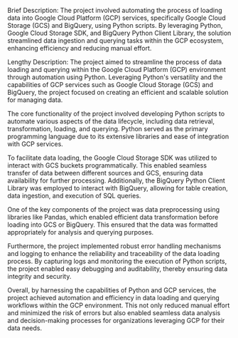 Brief Description:
The project involved automating the process of loading data into Google Cloud Platform (GCP) services, specifically Google Cloud Storage (GCS) and BigQuery, using Python scripts. By leveraging Python, Google Cloud Storage SDK, and BigQuery Python Client Library, the solution streamlined data ingestion and querying tasks within the GCP ecosystem, enhancing efficiency and reducing manual effort.

Lengthy Description:
The project aimed to streamline the process of data loading and querying within the Google Cloud Platform (GCP) environment through automation using Python. Leveraging Python's versatility and the capabilities of GCP services such as Google Cloud Storage (GCS) and BigQuery, the project focused on creating an efficient and scalable solution for managing data.

The core functionality of the project involved developing Python scripts to automate various aspects of the data lifecycle, including data retrieval, transformation, loading, and querying. Python served as the primary programming language due to its extensive libraries and ease of integration with GCP services.

To facilitate data loading, the Google Cloud Storage SDK was utilized to interact with GCS buckets programmatically. This enabled seamless transfer of data between different sources and GCS, ensuring data availability for further processing. Additionally, the BigQuery Python Client Library was employed to interact with BigQuery, allowing for table creation, data ingestion, and execution of SQL queries.

One of the key components of the project was data preprocessing using libraries like Pandas, which enabled efficient data transformation before loading into GCS or BigQuery. This ensured that the data was formatted appropriately for analysis and querying purposes.

Furthermore, the project implemented robust error handling mechanisms and logging to enhance the reliability and traceability of the data loading process. By capturing logs and monitoring the execution of Python scripts, the project enabled easy debugging and auditability, thereby ensuring data integrity and security.

Overall, by harnessing the capabilities of Python and GCP services, the project achieved automation and efficiency in data loading and querying workflows within the GCP environment. This not only reduced manual effort and minimized the risk of errors but also enabled seamless data analysis and decision-making processes for organizations leveraging GCP for their data needs.
